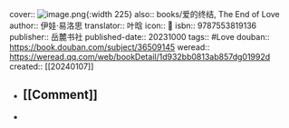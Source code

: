 cover:: ![image.png](../assets/image_1704634347150_0.png){:width 225}
also:: books/爱的终结, The End of Love
author:: 伊娃·易洛思
translator:: 叶晗
icon:: 📖
isbn:: 9787553819136
publisher:: 岳麓书社
published-date:: 20231000
tags:: #Love
douban:: https://book.douban.com/subject/36509145
weread:: https://weread.qq.com/web/bookDetail/1d932bb0813ab857dg01992d
created:: [[20240107]]
- ## [[Comment]]
-